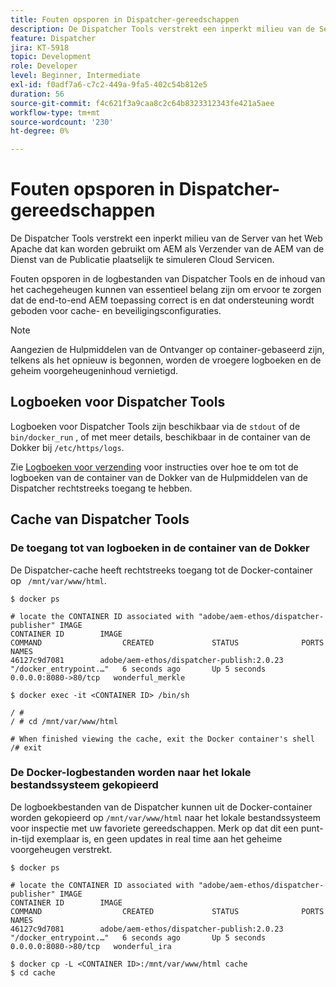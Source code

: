 ```yaml
---
title: Fouten opsporen in Dispatcher-gereedschappen
description: De Dispatcher Tools verstrekt een inperkt milieu van de Server van het Web Apache dat kan worden gebruikt om AEM als Verzender van de AEM van de Dienst van de Publicatie plaatselijk te simuleren Cloud Servicen. Fouten opsporen in de logbestanden van Dispatcher Tools en de inhoud van het cachegeheugen kunnen van essentieel belang zijn om ervoor te zorgen dat de end-to-end AEM toepassing correct is en dat ondersteuning wordt geboden voor cache- en beveiligingsconfiguraties.
feature: Dispatcher
jira: KT-5918
topic: Development
role: Developer
level: Beginner, Intermediate
exl-id: f0adf7a6-c7c2-449a-9fa5-402c54b812e5
duration: 56
source-git-commit: f4c621f3a9caa8c2c64b8323312343fe421a5aee
workflow-type: tm+mt
source-wordcount: '230'
ht-degree: 0%

---
```


# Fouten opsporen in Dispatcher-gereedschappen

De Dispatcher Tools verstrekt een inperkt milieu van de Server van het Web Apache dat kan worden gebruikt om AEM als Verzender van de AEM van de Dienst van de Publicatie plaatselijk te simuleren Cloud Servicen.

Fouten opsporen in de logbestanden van Dispatcher Tools en de inhoud van het cachegeheugen kunnen van essentieel belang zijn om ervoor te zorgen dat de end-to-end AEM toepassing correct is en dat ondersteuning wordt geboden voor cache- en beveiligingsconfiguraties.

>[!NOTE]
>
>Aangezien de Hulpmiddelen van de Ontvanger op container-gebaseerd zijn, telkens als het opnieuw is begonnen, worden de vroegere logboeken en de geheim voorgeheugeninhoud vernietigd.

## Logboeken voor Dispatcher Tools

Logboeken voor Dispatcher Tools zijn beschikbaar via de `stdout` of de `bin/docker_run` , of met meer details, beschikbaar in de container van de Dokker bij `/etc/https/logs`.

Zie [Logboeken voor verzending](./logs.md#dispatcher-logs) voor instructies over hoe te om tot de logboeken van de container van de Dokker van de Hulpmiddelen van de Dispatcher rechtstreeks toegang te hebben.

## Cache van Dispatcher Tools

### De toegang tot van logboeken in de container van de Dokker

De Dispatcher-cache heeft rechtstreeks toegang tot de Docker-container op ` /mnt/var/www/html`.

```shell
$ docker ps

# locate the CONTAINER ID associated with "adobe/aem-ethos/dispatcher-publisher" IMAGE
CONTAINER ID        IMAGE                                       COMMAND                  CREATED             STATUS              PORTS                  NAMES
46127c9d7081        adobe/aem-ethos/dispatcher-publish:2.0.23   "/docker_entrypoint.…"   6 seconds ago       Up 5 seconds        0.0.0.0:8080->80/tcp   wonderful_merkle

$ docker exec -it <CONTAINER ID> /bin/sh

/ # 
/ # cd /mnt/var/www/html

# When finished viewing the cache, exit the Docker container's shell
/# exit
```

### De Docker-logbestanden worden naar het lokale bestandssysteem gekopieerd

De logboekbestanden van de Dispatcher kunnen uit de Docker-container worden gekopieerd op `/mnt/var/www/html` naar het lokale bestandssysteem voor inspectie met uw favoriete gereedschappen. Merk op dat dit een punt-in-tijd exemplaar is, en geen updates in real time aan het geheime voorgeheugen verstrekt.

```shell
$ docker ps

# locate the CONTAINER ID associated with "adobe/aem-ethos/dispatcher-publisher" IMAGE
CONTAINER ID        IMAGE                                       COMMAND                  CREATED             STATUS              PORTS                  NAMES
46127c9d7081        adobe/aem-ethos/dispatcher-publish:2.0.23   "/docker_entrypoint.…"   6 seconds ago       Up 5 seconds        0.0.0.0:8080->80/tcp   wonderful_ira

$ docker cp -L <CONTAINER ID>:/mnt/var/www/html cache 
$ cd cache
```
